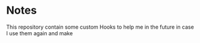 # Notes

This repository contain some custom Hooks to help me in the future in case I use them again and make

